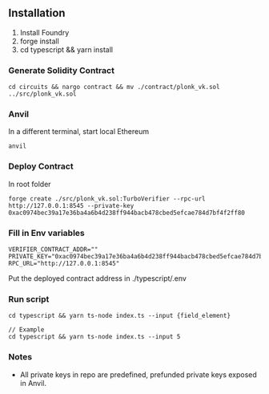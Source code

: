 

## Installation

1. Install Foundry
2. forge install
3. cd typescript && yarn install

### Generate Solidity Contract

```cd circuits && nargo contract && mv ./contract/plonk_vk.sol ../src/plonk_vk.sol```

### Anvil
In a different terminal, start local Ethereum
```
anvil
```

### Deploy Contract
In root folder

```forge create ./src/plonk_vk.sol:TurboVerifier --rpc-url http://127.0.0.1:8545 --private-key 0xac0974bec39a17e36ba4a6b4d238ff944bacb478cbed5efcae784d7bf4f2ff80```

### Fill in Env variables

```
VERIFIER_CONTRACT_ADDR=""
PRIVATE_KEY="0xac0974bec39a17e36ba4a6b4d238ff944bacb478cbed5efcae784d7bf4f2ff80"
RPC_URL="http://127.0.0.1:8545"
```
Put the deployed contract address in ./typescript/.env

### Run script

```
cd typescript && yarn ts-node index.ts --input {field_element}

// Example
cd typescript && yarn ts-node index.ts --input 5
```

### Notes

- All private keys in repo are predefined, prefunded private keys exposed in Anvil.